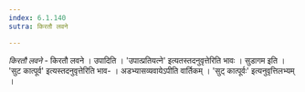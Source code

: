 ```yaml
---
index: 6.1.140
sutra: किरतौ लवने

---
```

_किरतौ लवने_ - किरतौ लवने । उपादिति । 'उपात्प्रतियत्ने' इत्यतस्तदनुवृत्तेरिति भावः । सुडागम इति । 'सुट कात्पूर्व' इत्यस्तदनुवृत्तेरिति भाव- । अडभ्यासव्यवायेऽपीति वार्तिकम् । 'सुट् कात्पूर्वः' इत्यनुवृत्तिलभ्यम् ।